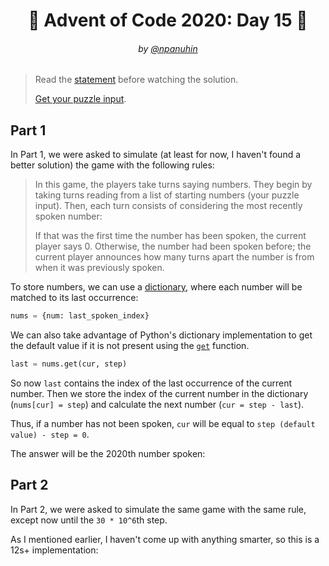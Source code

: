 <h1 align="center">🎄 Advent of Code 2020: Day 15 🎄</h1>
<h6 align="center">by <a href="https://github.com/npanuhin">@npanuhin</a></h6>

> Read the [statement](https://adventofcode.com/2020/day/15 "Visit adventofcode.com/2020/day/15") before watching the solution.
>
> [Get your puzzle input](https://adventofcode.com/2020/day/15/input "Open adventofcode.com/2020/day/15/input").


## Part 1

In Part 1, we were asked to simulate (at least for now, I haven't found a better solution) the game with the following rules: 

> In this game, the players take turns saying numbers. They begin by taking turns reading from a list of starting numbers (your puzzle input). Then, each turn consists of considering the most recently spoken number:
>
> If that was the first time the number has been spoken, the current player says 0.
> Otherwise, the number had been spoken before; the current player announces how many turns apart the number is from when it was previously spoken.

To store numbers, we can use a [dictionary](https://en.wikipedia.org/wiki/Associative_array), where each number will be matched to its last occurrence: 

```python
nums = {num: last_spoken_index}
```

We can also take advantage of Python's dictionary implementation to get the default value if it is not present using the [`get`](https://docs.python.org/3/library/stdtypes.html#dict.get) function. 

```python
last = nums.get(cur, step)
```

So now `last` contains the index of the last occurrence of the current number. Then we store the index of the current number in the dictionary (`nums[cur] = step`) and calculate the next number (`cur = step - last`).

Thus, if a number has not been spoken, `cur` will be equal to `step (default value) - step = 0`. 

The answer will be the 2020th number spoken:

<!-- Execute code: "part1.py" -->

## Part 2

In Part 2, we were asked to simulate the same game with the same rule, except now until the `30 * 10^6`th step.

As I mentioned earlier, I haven't come up with anything smarter, so this is a 12s+ implementation:

<!-- Execute code: "part2.py" -->

